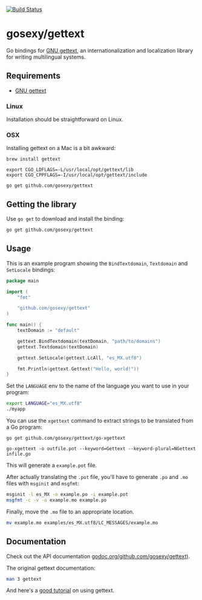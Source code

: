 [![Build Status][travis-image]][travis-url] 
# gosexy/gettext

Go bindings for [GNU gettext][1], an internationalization and localization
library for writing multilingual systems.

## Requirements

* [GNU gettext][1]

### Linux

Installation should be straightforward on Linux.

### OSX

Installing gettext on a Mac is a bit awkward:

```
brew install gettext

export CGO_LDFLAGS=-L/usr/local/opt/gettext/lib
export CGO_CPPFLAGS=-I/usr/local/opt/gettext/include

go get github.com/gosexy/gettext
```

## Getting the library

Use `go get` to download and install the binding:

```sh
go get github.com/gosexy/gettext
```

## Usage

This is an example program showing the `BindTextdomain`, `Textdomain` and
`SetLocale` bindings:

```go
package main

import (
	"fmt"

	"github.com/gosexy/gettext"
)

func main() {
	textDomain := "default"

	gettext.BindTextdomain(textDomain, "path/to/domains")
	gettext.Textdomain(textDomain)

	gettext.SetLocale(gettext.LcAll, "es_MX.utf8")

	fmt.Println(gettext.Gettext("Hello, world!"))
}
```

Set the `LANGUAGE` env to the name of the language you want to use in your
program:

```sh
export LANGUAGE="es_MX.utf8"
./myapp
```

You can use the `xgettext` command to extract strings to be translated from a
Go program:

```
go get github.com/gosexy/gettext/go-xgettext

go-xgettext -o outfile.pot --keyword=Gettext --keyword-plural=NGettext infile.go
```

This will generate a `example.pot` file.

After actually translating the `.pot` file, you'll have to generate `.po` and
`.mo` files with `msginit` and `msgfmt`:

```sh
msginit -l es_MX -o example.po -i example.pot
msgfmt -c -v -o example.mo example.po
```

Finally, move the `.mo` file to an appropriate location.

```sh
mv example.mo examples/es_MX.utf8/LC_MESSAGES/example.mo
```

## Documentation

Check out the API documentation [godoc.org/github.com/gosexy/gettext)](http://godoc.org/github.com/gosexy/gettext).

The original gettext documentation:

```sh
man 3 gettext
```

And here's a [good tutorial][2] on using gettext.

[1]: http://www.gnu.org/software/gettext/
[2]: http://oriya.sarovar.org/docs/gettext_single.html


[travis-image]: https://travis-ci.org/gosexy/gettext.svg?branch=master
[travis-url]: https://travis-ci.org/gosexy/gettext
